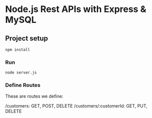 # Node.js Rest APIs with Express & MySQL 


## Project setup
```
npm install
```

### Run
```
node server.js
```
### Define Routes

These are routes we define:

/customers: GET, POST, DELETE
/customers/:customerId: GET, PUT, DELETE

